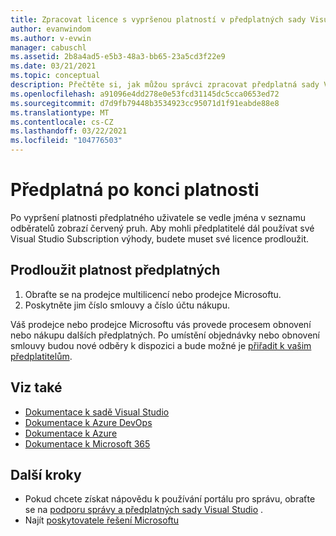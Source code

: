 ```yaml
---
title: Zpracovat licence s vypršenou platností v předplatných sady Visual Studio | Microsoft Docs
author: evanwindom
ms.author: v-evwin
manager: cabuschl
ms.assetid: 2b8a4ad5-e5b3-48a3-bb65-23a5cd3f22e9
ms.date: 03/21/2021
ms.topic: conceptual
description: Přečtěte si, jak můžou správci zpracovat předplatná sady Visual Studio s prošlou
ms.openlocfilehash: a91096e4dd278e0e53fcd31145dc5cca0653ed72
ms.sourcegitcommit: d7d9fb79448b3534923cc95071d1f91eabde88e8
ms.translationtype: MT
ms.contentlocale: cs-CZ
ms.lasthandoff: 03/22/2021
ms.locfileid: "104776503"
---
```

# <a name="expired-subscriptions"></a>Předplatná po konci platnosti
Po vypršení platnosti předplatného uživatele se vedle jména v seznamu odběratelů zobrazí červený pruh. Aby mohli předplatitelé dál používat své Visual Studio Subscription výhody, budete muset své licence prodloužit.

## <a name="renew-subscriptions"></a>Prodloužit platnost předplatných
1. Obraťte se na prodejce multilicencí nebo prodejce Microsoftu.
2. Poskytněte jim číslo smlouvy a číslo účtu nákupu. 

Váš prodejce nebo prodejce Microsoftu vás provede procesem obnovení nebo nákupu dalších předplatných. Po umístění objednávky nebo obnovení smlouvy budou nové odběry k dispozici a bude možné je [přiřadit k vašim předplatitelům](assign-license.md).

## <a name="see-also"></a>Viz také
- [Dokumentace k sadě Visual Studio](/visualstudio/)
- [Dokumentace k Azure DevOps](/azure/devops/)
- [Dokumentace k Azure](/azure/)
- [Dokumentace k Microsoft 365](/microsoft-365/)

## <a name="next-steps"></a>Další kroky
- Pokud chcete získat nápovědu k používání portálu pro správu, obraťte se na [podporu správy a předplatných sady Visual Studio](https://aka.ms/vsadminhelp) .
- Najít [poskytovatele řešení Microsoftu](https://www.microsoft.com/solution-providers/home)